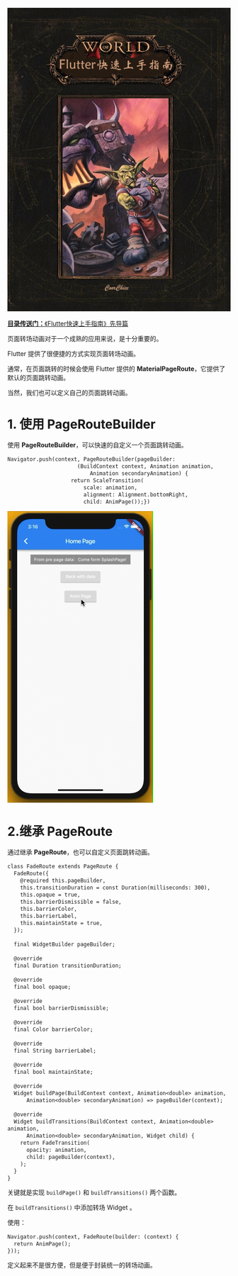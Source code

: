 [![](https://raw.githubusercontent.com/chenBingX/img/master/Flutter/Flutter快速上手指南封面2.JPG)](https://juejin.im/post/5c8f8e62e51d456a0f23d0fe)

[**目录传送门：**《Flutter快速上手指南》先导篇](https://juejin.im/post/5c8f8e62e51d456a0f23d0fe)


页面转场动画对于一个成熟的应用来说，是十分重要的。

Flutter 提供了很便捷的方式实现页面转场动画。

通常，在页面跳转的时候会使用 Flutter 提供的 **MaterialPageRoute**，它提供了默认的页面跳转动画。

当然，我们也可以定义自己的页面跳转动画。  

# 1. 使用 PageRouteBuilder

使用 **PageRouteBuilder**，可以快速的自定义一个页面跳转动画。  

```
Navigator.push(context, PageRouteBuilder(pageBuilder:
                      (BuildContext context, Animation animation,
                          Animation secondaryAnimation) {
                    return ScaleTransition(
                        scale: animation,
                        alignment: Alignment.bottomRight,
                        child: AnimPage());})
```

![](https://raw.githubusercontent.com/chenBingX/img/master/Flutter/PageAnimScale.gif)  

# 2.继承 PageRoute

通过继承 **PageRoute**，也可以自定义页面跳转动画。  

```
class FadeRoute extends PageRoute {
  FadeRoute({
    @required this.pageBuilder,
    this.transitionDuration = const Duration(milliseconds: 300),
    this.opaque = true,
    this.barrierDismissible = false,
    this.barrierColor,
    this.barrierLabel,
    this.maintainState = true,
  });

  final WidgetBuilder pageBuilder;

  @override
  final Duration transitionDuration;

  @override
  final bool opaque;

  @override
  final bool barrierDismissible;

  @override
  final Color barrierColor;

  @override
  final String barrierLabel;

  @override
  final bool maintainState;

  @override
  Widget buildPage(BuildContext context, Animation<double> animation,
      Animation<double> secondaryAnimation) => pageBuilder(context);

  @override
  Widget buildTransitions(BuildContext context, Animation<double> animation,
      Animation<double> secondaryAnimation, Widget child) {
    return FadeTransition(
      opacity: animation,
      child: pageBuilder(context),
    );
  }
}
```

关键就是实现 `buildPage()` 和 `buildTransitions()` 两个函数。  

在 `buildTransitions()` 中添加转场 Widget 。  

使用：  

```
Navigator.push(context, FadeRoute(builder: (context) {
  return AnimPage();
}));
```

定义起来不是很方便，但是便于封装统一的转场动画。


